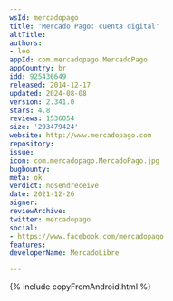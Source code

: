 ```yaml
---
wsId: mercadopago
title: 'Mercado Pago: cuenta digital'
altTitle: 
authors:
- leo
appId: com.mercadopago.MercadoPago
appCountry: br
idd: 925436649
released: 2014-12-17
updated: 2024-08-08
version: 2.341.0
stars: 4.8
reviews: 1536054
size: '293479424'
website: http://www.mercadopago.com
repository: 
issue: 
icon: com.mercadopago.MercadoPago.jpg
bugbounty: 
meta: ok
verdict: nosendreceive
date: 2021-12-26
signer: 
reviewArchive: 
twitter: mercadopago
social:
- https://www.facebook.com/mercadopago
features: 
developerName: MercadoLibre

---
```


{% include copyFromAndroid.html %}